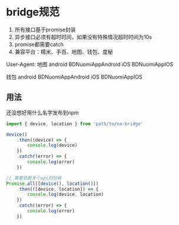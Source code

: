 # bridge规范

1. 所有接口基于promise封装
2. 异步接口必须有超时时间，如果没有特殊情况超时时间为10s
3. promise都需要catch
4. 兼容平台：糯米、手百、地图、钱包、度秘


User-Agent:
地图
android  BDNuomiAppAndroid
    iOS  BDNuomiAppIOS

钱包
android  BDNuomiAppAndroid
    iOS  BDNuomiAppIOS


## 用法

还没想好用什么名字发布到npm
```javascript
import { device, location } from 'path/to/na-bridge'

device()
	.then((device) => {
	    console.log(device)
	})
	.catch((error) => {
	    console.log(error)
	})

// 需要依赖多个api的时候
Promise.all([device(), location()])
	.then(([device, location]) => {
	    console.log(device, location)
	})
	.catch((error) => {
	    console.log(error)
	})
```